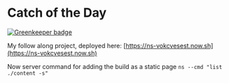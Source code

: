 # Catch of the Day

[![Greenkeeper badge](https://badges.greenkeeper.io/spences10/react-for-beginners.svg)](https://greenkeeper.io/)

My follow along project, deployed here: [https://ns-vokcvesest.now.sh](https://ns-vokcvesest.now.sh)


Now server command for adding the build as a static page
`ns --cmd "list ./content -s"`